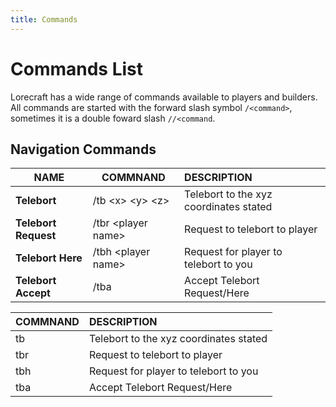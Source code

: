 ```yaml
---
title: Commands
---
```


# Commands List

Lorecraft has a wide range of commands available to players and builders. All commands are started with the forward slash symbol `/<command>`, sometimes it is a double foward slash `//<command`.

## Navigation Commands

| NAME                 | COMMNAND              | DESCRIPTION                            |
| -------------------- | --------------------- | :------------------------------------- |
| **Telebort**         | /tb \<x\> \<y\> \<z\> | Telebort to the xyz coordinates stated |
| **Telebort Request** | /tbr \<player name\>  | Request to telebort to player          |
| **Telebort Here**    | /tbh \<player name\>  | Request for player to telebort to you  |
| **Telebort Accept**  | /tba                  | Accept Telebort Request/Here           |

| COMMNAND | DESCRIPTION                            |
| -------- | :------------------------------------- |
| tb       | Telebort to the xyz coordinates stated |
| tbr      | Request to telebort to player          |
| tbh      | Request for player to telebort to you  |
| tba      | Accept Telebort Request/Here           |
